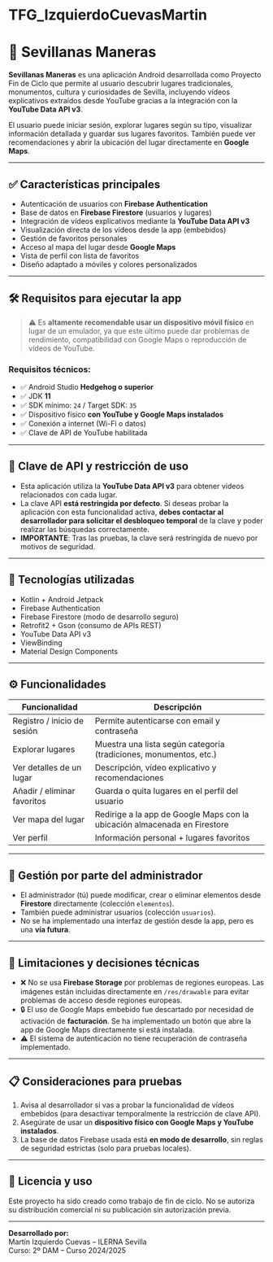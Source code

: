 # TFG_IzquierdoCuevasMartin
# 📱 Sevillanas Maneras

**Sevillanas Maneras** es una aplicación Android desarrollada como Proyecto Fin de Ciclo que permite al usuario descubrir lugares tradicionales, monumentos, cultura y curiosidades de Sevilla, incluyendo vídeos explicativos extraídos desde YouTube gracias a la integración con la **YouTube Data API v3**.

El usuario puede iniciar sesión, explorar lugares según su tipo, visualizar información detallada y guardar sus lugares favoritos. También puede ver recomendaciones y abrir la ubicación del lugar directamente en **Google Maps**.

---

## ✅ Características principales

- Autenticación de usuarios con **Firebase Authentication**
- Base de datos en **Firebase Firestore** (usuarios y lugares)
- Integración de vídeos explicativos mediante la **YouTube Data API v3**
- Visualización directa de los vídeos desde la app (embebidos)
- Gestión de favoritos personales
- Acceso al mapa del lugar desde **Google Maps**
- Vista de perfil con lista de favoritos
- Diseño adaptado a móviles y colores personalizados

---

## 🛠️ Requisitos para ejecutar la app

> ⚠️ Es **altamente recomendable usar un dispositivo móvil físico** en lugar de un emulador, ya que este último puede dar problemas de rendimiento, compatibilidad con Google Maps o reproducción de vídeos de YouTube.

### Requisitos técnicos:

- ✅ Android Studio **Hedgehog o superior**
- ✅ JDK **11**
- ✅ SDK mínimo: `24` / Target SDK: `35`
- ✅ Dispositivo físico **con YouTube y Google Maps instalados**
- ✅ Conexión a internet (Wi-Fi o datos)
- ✅ Clave de API de YouTube habilitada

---

## 🔐 Clave de API y restricción de uso

- Esta aplicación utiliza la **YouTube Data API v3** para obtener vídeos relacionados con cada lugar.
- La clave API **está restringida por defecto**. Si deseas probar la aplicación con esta funcionalidad activa, **debes contactar al desarrollador para solicitar el desbloqueo temporal** de la clave y poder realizar las búsquedas correctamente.
- **IMPORTANTE**: Tras las pruebas, la clave será restringida de nuevo por motivos de seguridad.

---

## 🧱 Tecnologías utilizadas

- Kotlin + Android Jetpack
- Firebase Authentication
- Firebase Firestore (modo de desarrollo seguro)
- Retrofit2 + Gson (consumo de APIs REST)
- YouTube Data API v3
- ViewBinding
- Material Design Components

---

## ⚙️ Funcionalidades

| Funcionalidad                  | Descripción                                                                 |
|-------------------------------|-----------------------------------------------------------------------------|
| Registro / inicio de sesión   | Permite autenticarse con email y contraseña                                |
| Explorar lugares              | Muestra una lista según categoría (tradiciones, monumentos, etc.)          |
| Ver detalles de un lugar      | Descripción, vídeo explicativo y recomendaciones                           |
| Añadir / eliminar favoritos   | Guarda o quita lugares en el perfil del usuario                            |
| Ver mapa del lugar            | Redirige a la app de Google Maps con la ubicación almacenada en Firestore |
| Ver perfil                    | Información personal + lugares favoritos                                   |

---

## 👤 Gestión por parte del administrador

- El administrador (tú) puede modificar, crear o eliminar elementos desde **Firestore** directamente (colección `elementos`).
- También puede administrar usuarios (colección `usuarios`).
- No se ha implementado una interfaz de gestión desde la app, pero es una **vía futura**.

---

## 🔄 Limitaciones y decisiones técnicas

- ❌ No se usa **Firebase Storage** por problemas de regiones europeas. Las imágenes están incluidas directamente en `/res/drawable` para evitar problemas de acceso desde regiones europeas.
- 🔒 El uso de Google Maps embebido fue descartado por necesidad de activación de **facturación**. Se ha implementado un botón que abre la app de Google Maps directamente si está instalada.
- ⚠️ El sistema de autenticación no tiene recuperación de contraseña implementado.

---

## 📋 Consideraciones para pruebas

1. Avisa al desarrollador si vas a probar la funcionalidad de vídeos embebidos (para desactivar temporalmente la restricción de clave API).
2. Asegúrate de usar un **dispositivo físico con Google Maps y YouTube instalados**.
3. La base de datos Firebase usada está **en modo de desarrollo**, sin reglas de seguridad estrictas (solo para pruebas locales).

---

## 📌 Licencia y uso

Este proyecto ha sido creado como trabajo de fin de ciclo. No se autoriza su distribución comercial ni su publicación sin autorización previa.

---

**Desarrollado por:**  
Martín Izquierdo Cuevas – ILERNA Sevilla  
Curso: 2º DAM – Curso 2024/2025  
